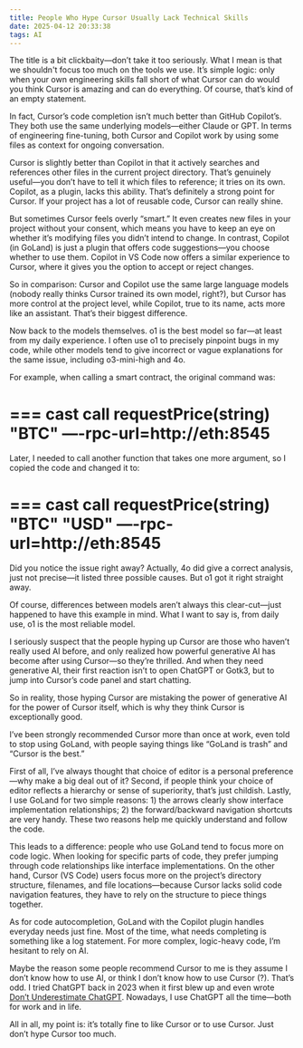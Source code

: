 ```yaml
---
title: People Who Hype Cursor Usually Lack Technical Skills
date: 2025-04-12 20:33:38
tags: AI
---
```


The title is a bit clickbaity—don’t take it too seriously. What I mean is that we shouldn't focus too much on the tools we use. It’s simple logic: only when your own engineering skills fall short of what Cursor can do would you think Cursor is amazing and can do everything. Of course, that’s kind of an empty statement.

In fact, Cursor’s code completion isn’t much better than GitHub Copilot’s. They both use the same underlying models—either Claude or GPT. In terms of engineering fine-tuning, both Cursor and Copilot work by using some files as context for ongoing conversation.

Cursor is slightly better than Copilot in that it actively searches and references other files in the current project directory. That’s genuinely useful—you don’t have to tell it which files to reference; it tries on its own. Copilot, as a plugin, lacks this ability. That’s definitely a strong point for Cursor. If your project has a lot of reusable code, Cursor can really shine.

But sometimes Cursor feels overly “smart.” It even creates new files in your project without your consent, which means you have to keep an eye on whether it’s modifying files you didn’t intend to change. In contrast, Copilot (in GoLand) is just a plugin that offers code suggestions—you choose whether to use them. Copilot in VS Code now offers a similar experience to Cursor, where it gives you the option to accept or reject changes.

So in comparison: Cursor and Copilot use the same large language models (nobody really thinks Cursor trained its own model, right?), but Cursor has more control at the project level, while Copilot, true to its name, acts more like an assistant. That’s their biggest difference.

Now back to the models themselves. o1 is the best model so far—at least from my daily experience. I often use o1 to precisely pinpoint bugs in my code, while other models tend to give incorrect or vague explanations for the same issue, including o3-mini-high and 4o.

For example, when calling a smart contract, the original command was:

===
cast call requestPrice(string) "BTC" —-rpc-url=http://eth:8545
===

Later, I needed to call another function that takes one more argument, so I copied the code and changed it to:

===
cast call requestPrice(string) "BTC" "USD" —-rpc-url=http://eth:8545
===

Did you notice the issue right away? Actually, 4o did give a correct analysis, just not precise—it listed three possible causes. But o1 got it right straight away.

Of course, differences between models aren’t always this clear-cut—just happened to have this example in mind. What I want to say is, from daily use, o1 is the most reliable model.

I seriously suspect that the people hyping up Cursor are those who haven’t really used AI before, and only realized how powerful generative AI has become after using Cursor—so they’re thrilled. And when they need generative AI, their first reaction isn’t to open ChatGPT or Gotk3, but to jump into Cursor’s code panel and start chatting.

So in reality, those hyping Cursor are mistaking the power of generative AI for the power of Cursor itself, which is why they think Cursor is exceptionally good.

I’ve been strongly recommended Cursor more than once at work, even told to stop using GoLand, with people saying things like “GoLand is trash” and “Cursor is the best.”

First of all, I’ve always thought that choice of editor is a personal preference—why make a big deal out of it? Second, if people think your choice of editor reflects a hierarchy or sense of superiority, that’s just childish. Lastly, I use GoLand for two simple reasons: 1) the arrows clearly show interface implementation relationships; 2) the forward/backward navigation shortcuts are very handy. These two reasons help me quickly understand and follow the code.

This leads to a difference: people who use GoLand tend to focus more on code logic. When looking for specific parts of code, they prefer jumping through code relationships like interface implementations. On the other hand, Cursor (VS Code) users focus more on the project’s directory structure, filenames, and file locations—because Cursor lacks solid code navigation features, they have to rely on the structure to piece things together.

As for code autocompletion, GoLand with the Copilot plugin handles everyday needs just fine. Most of the time, what needs completing is something like a log statement. For more complex, logic-heavy code, I’m hesitant to rely on AI.

Maybe the reason some people recommend Cursor to me is they assume I don’t know how to use AI, or think I don’t know how to use Cursor (?). That’s odd. I tried ChatGPT back in 2023 when it first blew up and even wrote [Don’t Underestimate ChatGPT](/2023/03/30/不要小瞧-ChatGPT/). Nowadays, I use ChatGPT all the time—both for work and in life.

All in all, my point is: it’s totally fine to like Cursor or to use Cursor. Just don’t hype Cursor too much.
